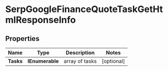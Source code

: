 # SerpGoogleFinanceQuoteTaskGetHtmlResponseInfo


## Properties

| Name | Type | Description | Notes |
|------------ | ------------- | ------------- | -------------|
**Tasks** | **IEnumerable<SerpGoogleFinanceQuoteTaskGetHtmlTaskInfo>** | array of tasks |[optional]|